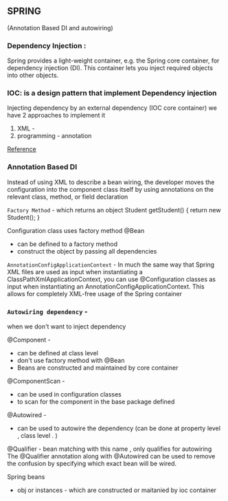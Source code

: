 ## SPRING 
(Annotation Based DI and autowiring)

### Dependency Injection :
Spring provides a light-weight container, e.g. the Spring core container, for dependency injection (DI). This container lets you inject required objects into other objects.

### IOC: is a design pattern that implement Dependency injection


Injecting dependency by an external dependency (IOC core container)
we have 2 approaches to implement it
 1. XML - 
 2. programming - annotation

[Reference](https://docs.spring.io/spring/docs/current/spring-framework-reference/core.html#spring-core)


 
### Annotation Based DI 
Instead of using XML to describe a bean wiring, the developer moves the configuration into the component class itself by using annotations on the relevant class, method, or field declaration
 
 `Factory Method` - 
  which returns an object 
  Student getStudent()
  {
  return new Student();
  }
  
  Configuration class uses factory method
 @Bean 
  - can be defined to a factory method
  - construct the object by passing all dependencies
 
 `AnnotationConfigApplicationContext` - 
 In much the same way that Spring XML files are used as input when instantiating a ClassPathXmlApplicationContext, you can use  @Configuration classes as input when instantiating an AnnotationConfigApplicationContext. This allows for completely XML-free usage of the Spring container
 
 
### `Autowiring dependency` -
 when we don't want to inject dependency
 
 @Component - 
 - can be defined at class level
 - don't use factory method with @Bean 
 - Beans are constructed and maintained by core container
 
 @ComponentScan - 
 - can be used in configuration classes
 - to scan for the component in the base package defined
  
 @Autowired - 
  - can be used to  autowire the dependency (can be done at property level , class level . )
  
 @Qualifier - 
 bean matching with this name , only qualifies for autowiring
 The @Qualifier annotation along with @Autowired can be used to remove the confusion by specifying which exact bean will be wired.
 
 
 
 
 
 
 
 
 
 
 
 
 
 
 
 
 
 
 
 
 
 
 
 
 
 
 
 
 
 
 
 
 
 
 
 
 
 
 
 
 
 
 
 
 
 
 
 
 
 
 
 
Spring beans
 - obj or instances - which are constructed or maitanied by ioc container
 
 




